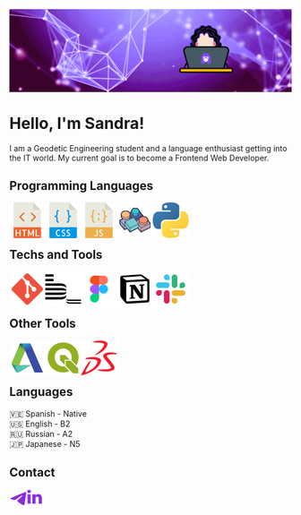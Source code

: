 
<img src="images/github-banner.png" width="900px" align="top" />
<!--<img src="images/geacodes-logo.png" width="120px" align="right" /> -->

<br/>

# Hello, I'm Sandra!
 I am a Geodetic Engineering student and a language enthusiast getting into the IT world. My current goal is to become a Frontend Web Developer.


## Programming Languages

<img title="HTML5" alt="HTML5" align="left" width="64px" src="images/html-svgrepo-com.svg"/>
<img title="CSS" alt="CSS" align="left" width="64px" src="images/css-svgrepo-com.svg" />
<img title="Javascript" alt="Javascript" align="left" width="64px" src="images/javascript-svgrepo-com.svg" />
<img title="VB6" alt="VB6" align="left" width="64px" src="images/icons8-microsoft-visual-basic-6-100.png" />
<img title="HTML5" alt="Python" align="left" width="64px" src="images/python-svgrepo-com.svg" />


<br />
<br />
<br />

## Techs and Tools
<img title="Git" alt="Git" align="left" width="64px" src="images/git-svgrepo-com.svg"/>
<img title="BEM" alt="BEM" align="left" width="64px" src="images/bem-svgrepo-com.svg"/>
<img title="Figma" alt="Figma" align="left" width="64px" src="images/figma-svgrepo-com.svg"/>
<img title="Notion" alt="Notion" align="left" width="64px" src="images/notion-svgrepo-com.svg"/>
<img title="Slack" alt="Slack" align="left" width="64px" src="images/slack-svgrepo-com.svg"/>


<br />
<br />
<br />

## Other Tools
<img title="Autodesk" alt="Autodesk" align="left" width="64px" src="images/autodesk-svgrepo-com.svg"/>
<img title="QGIS" alt="QGIS" align="left" width="64px" src="images/qgis-svgrepo-com.svg"/>
<img title="QGIS" alt="Solidworks" align="left" width="64px" src="images/solidworks-svgrepo-com.svg"/>

<br />
<br />
<br />

## Languages

🇻🇪 Spanish - Native
<br />
🇺🇸 English - B2
<br />
🇷🇺 Russian - A2
<br />
🇯🇵 Japanese - N5

## Contact

[<img title="Telegram" align="left" alt="geasand | Telegram" width="32px" src="images/telegram-svgrepo-com (1).svg" />](https://t.me/geasand)
    
[<img title="Linkedin" align="left" alt="geasand | Linkedin" width="26px" src="images/linkedin-svgrepo-com.svg" margin="10px" />](https://www.linkedin.com/in/geasand/)



<!--
**geasand/geasand** is a ✨ _special_ ✨ repository because its `README.md` (this file) appears on your GitHub profile.

Here are some ideas to get you started:

- 🔭 I’m currently working on ...
- 🌱 I’m currently learning ...
- 👯 I’m looking to collaborate on ...
- 🤔 I’m looking for help with ...
- 💬 Ask me about ...
- 📫 How to reach me: ...
-->

